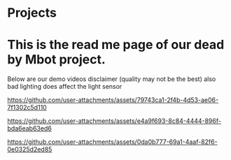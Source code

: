 # Projects
# This is the read me page of our dead by Mbot project.
Below are our demo videos
disclaimer (quality may not be the best) also bad lighting does affect the light sensor

https://github.com/user-attachments/assets/79743ca1-2f4b-4d53-ae06-7f1302c5d110

https://github.com/user-attachments/assets/e4a9f693-8c84-4444-896f-bda6eab63ed6

https://github.com/user-attachments/assets/0da0b777-69a1-4aaf-82f6-0e0325d2ed85
